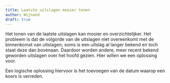 ```yaml
---
title: Laatste uitslagen mooier tonen
author: Wijnand
draft: true
---
```

Het tonen van de laatste uitslagen kan mooier en overzichtelijker. Het probleem is dat de volgorde van de uitslagen niet overeenkomt met de binnenkomst van uitslagen; soms is een uitslag al langer bekend en toch staat deze dan bovenaan.
Daardoor worden andere, meer recent bekend geworden uitslagen over het hoofd gezien. Hier willen we een oplossing voor.

Een logische oplossing hiervoor is het toevoegen van de datum waarop een koers is verreden. 



